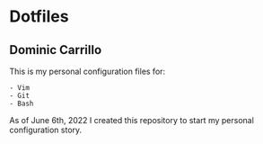 # Dotfiles

## Dominic Carrillo

This is my personal configuration files for:

	- Vim
	- Git
	- Bash

As of June 6th, 2022 I created this repository to start my personal configuration story.
